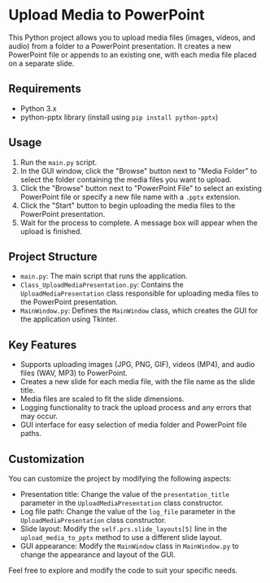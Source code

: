 # Upload Media to PowerPoint

This Python project allows you to upload media files (images, videos, and audio) from a folder to a PowerPoint presentation. It creates a new PowerPoint file or appends to an existing one, with each media file placed on a separate slide.

## Requirements

- Python 3.x
- python-pptx library (install using `pip install python-pptx`)

## Usage

1. Run the `main.py` script.
2. In the GUI window, click the "Browse" button next to "Media Folder" to select the folder containing the media files you want to upload.
3. Click the "Browse" button next to "PowerPoint File" to select an existing PowerPoint file or specify a new file name with a `.pptx` extension.
4. Click the "Start" button to begin uploading the media files to the PowerPoint presentation.
5. Wait for the process to complete. A message box will appear when the upload is finished.

## Project Structure

- `main.py`: The main script that runs the application.
- `Class_UploadMediaPresentation.py`: Contains the `UploadMediaPresentation` class responsible for uploading media files to the PowerPoint presentation.
- `MainWindow.py`: Defines the `MainWindow` class, which creates the GUI for the application using Tkinter.

## Key Features

- Supports uploading images (JPG, PNG, GIF), videos (MP4), and audio files (WAV, MP3) to PowerPoint.
- Creates a new slide for each media file, with the file name as the slide title.
- Media files are scaled to fit the slide dimensions.
- Logging functionality to track the upload process and any errors that may occur.
- GUI interface for easy selection of media folder and PowerPoint file paths.

## Customization

You can customize the project by modifying the following aspects:

- Presentation title: Change the value of the `presentation_title` parameter in the `UploadMediaPresentation` class constructor.
- Log file path: Change the value of the `log_file` parameter in the `UploadMediaPresentation` class constructor.
- Slide layout: Modify the `self.prs.slide_layouts[5]` line in the `upload_media_to_pptx` method to use a different slide layout.
- GUI appearance: Modify the `MainWindow` class in `MainWindow.py` to change the appearance and layout of the GUI.

Feel free to explore and modify the code to suit your specific needs.
